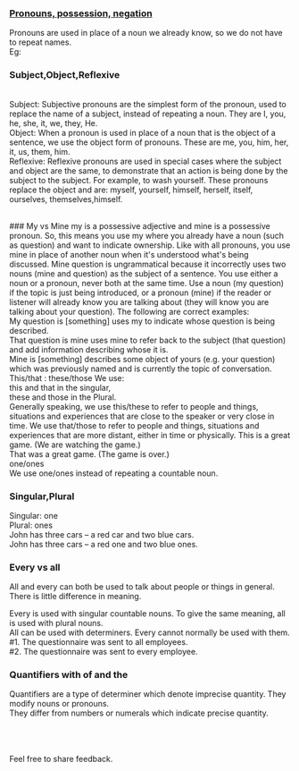 ### [Pronouns, possession, negation](https://Prayuja-Teli.github.io/Blog/negation)<br/>

Pronouns are used in place of a noun we already know, so we do not have to repeat names.<br/>
Eg:<br/>
### Subject,Object,Reflexive
<br/>Subject: Subjective pronouns are the simplest form of the pronoun, used to replace the name of a subject, instead of repeating a noun. They are I, you, he, she, it, we, they, He.
<br/>Object: When a pronoun is used in place of a noun that is the object of a sentence, we use the object form of pronouns. These are me, you, him, her, it, us, them, him.
<br/>Reflexive: Reflexive pronouns are used in special cases where the subject and object are the same, to demonstrate that an action is being done by the subject to the subject. For example, to wash yourself. These pronouns replace the object and are: myself, yourself, himself, herself, itself, ourselves, themselves,himself.

<br/> ### My vs Mine
my is a possessive adjective and mine is a possessive pronoun. So, this means you use my where you already have a noun (such as question) and want to indicate ownership. Like with all pronouns, you use mine in place of another noun when it's understood what's being discussed.
Mine question is ungrammatical because it incorrectly uses two nouns (mine and question) as the subject of a sentence. You use either a noun or a pronoun, never both at the same time. Use a noun (my question) if the topic is just being introduced, or a pronoun (mine) if the reader or listener will already know you are talking about (they will know you are talking about your question).
The following are correct examples:<br/>
My question is [something] uses my to indicate whose question is being described.<br/>
That question is mine uses mine to refer back to the subject (that question) and add information describing whose it is.<br/>
Mine is [something] describes some object of yours (e.g. your question) which was previously named and is currently the topic of conversation.
<br/>This/that : these/those
We use:<br/>
this and that in the singular,<br/>
these and those in the Plural.<br/>
Generally speaking, we use this/these to refer to people and things, situations and experiences that are close to the speaker or very close in time. We use that/those to refer to people and things, situations and experiences that are more distant, either in time or physically.
This is a great game. (We are watching the game.)<br/>
That was a great game. (The game is over.)<br/>
one/ones<br/>
We use one/ones instead of repeating a countable noun.<br/>
### Singular,Plural<br/>
Singular: one<br/>
Plural: ones<br/>
John has three cars – a red car and two blue cars.<br/>
John has three cars – a red one and two blue ones.<br/>
### Every vs all<br/>
All and every can both be used to talk about people or things in general. There is little difference in meaning.<br/>
 
Every is used with singular countable nouns. To give the same meaning, all is used with plural nouns.<br/>
All can be used with determiners. Every cannot normally be used with them.<br/>
#1. The questionnaire was sent to all employees.<br/>
#2. The questionnaire was sent to every employee.<br/>
### Quantifiers with of and the<br/>
Quantifiers are a type of determiner which denote imprecise quantity. They modify nouns or pronouns.<br/>
They differ from numbers or numerals which indicate precise quantity.  <br/><br/><br/><br/>

Feel free to share feedback.
